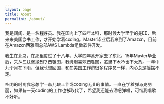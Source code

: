 ```yaml
---
layout: page
title: About
permalink: /about/
---
```


我是阔阔，是一名程序员。我在国内上了四年本科，那时候大学里学的是EE，后来来美国念书工作，才开始学着coding。Master毕业后我来到了Amazon，目前在Amazon西雅图总部AWS Lambda组做软件开发。

我生在北京，在那里度过了十八年，大学四年离开家去了东北。15年Master毕业后，又从匹兹堡搬到了西雅图，我特别喜欢西雅图，这里不太冷也不太热，一年中九个月在下雨，但我也想回国，和在美国工作的很多程序员一样，内心总是摇摆不定。

空闲的时间我总想学一点儿跟工作或coding无关的事情。一直在学着弹乌克丽丽，如果有一天coding的工作也被取代了，希望我还能去酒吧弹唱，可惜我唱歌不好听。
